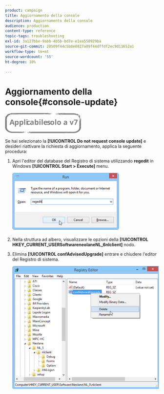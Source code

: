 ```yaml
---
product: campaign
title: Aggiornamento della console
description: Aggiornamento della console
audience: production
content-type: reference
topic-tags: troubleshooting
exl-id: 3a127bbe-9abb-4b5b-bd7e-e1ea550929ba
source-git-commit: 20509f44c5b8e0827a09f44dffdf2ec9d11652a1
workflow-type: tm+mt
source-wordcount: '55'
ht-degree: 10%

---
```


# Aggiornamento della console{#console-update}

![](../../assets/v7-only.svg)

Se hai selezionato la **[!UICONTROL Do not request console update]** e desideri riattivare la richiesta di aggiornamento, applica la seguente procedura:

1. Apri l&#39;editor del database del Registro di sistema utilizzando **regedit** in Windows **[!UICONTROL Start > Execute]** menu.

   ![](assets/ncs_console_update_1.png)

1. Nella struttura ad albero, visualizzare le opzioni della **[!UICONTROL HKEY_CURRENT_USERSoftwareneolaneNL_6nlclient]** nodo.
1. Elimina **[!UICONTROL confAdvisedUpgrade]** entrare e chiudere l&#39;editor del Registro di sistema.

   ![](assets/ncs_console_update_2.png)
